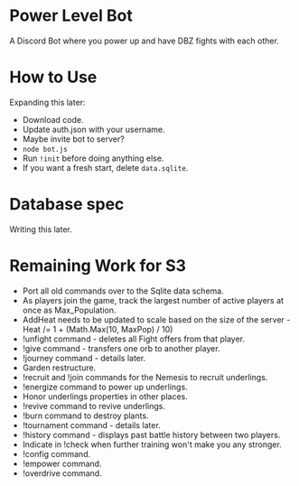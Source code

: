 # Power Level Bot
A Discord Bot where you power up and have DBZ fights with each other.

# How to Use
Expanding this later:
- Download code.
- Update auth.json with your username.
- Maybe invite bot to server?
- `node bot.js`
- Run `!init` before doing anything else.
- If you want a fresh start, delete `data.sqlite`.

# Database spec
Writing this later.

# Remaining Work for S3
- Port all old commands over to the Sqlite data schema.
- As players join the game, track the largest number of active players at once as Max_Population.
- AddHeat needs to be updated to scale based on the size of the server - Heat /= 1 + (Math.Max(10, MaxPop) / 10)
- !unfight command - deletes all Fight offers from that player.
- !give command - transfers one orb to another player.
- !journey command - details later.
- Garden restructure.
- !recruit and !join commands for the Nemesis to recruit underlings.
- !energize command to power up underlings.
- Honor underlings properties in other places.
- !revive command to revive underlings.
- !burn command to destroy plants.
- !tournament command - details later.
- !history command - displays past battle history between two players.
- Indicate in !check when further training won't make you any stronger.
- !config command.
- !empower command.
- !overdrive command.
